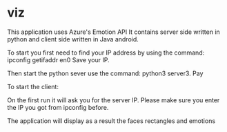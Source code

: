 # viz

This application uses Azure's Emotion API
It contains server side written in python and client side written in Java android.

To start you first need to find your IP address by using the command:
ipconfig getifaddr en0
Save your IP.

Then start the python sever use the command:
python3 server3. Pay

To start the client:

On the first run it will ask you for the server IP.
Please make sure you enter the IP you got from ipconfig before.

The application will display as a result the faces rectangles and emotions

